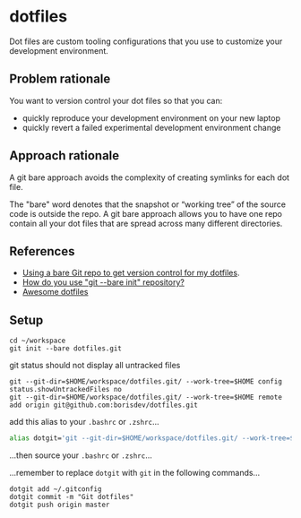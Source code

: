 # dotfiles

Dot files are custom tooling configurations that you use to customize your development environment.

## Problem rationale

You want to version control your dot files so that you can:

- quickly reproduce your development environment on your new laptop
- quickly revert a failed experimental development environment change

## Approach rationale

A git bare approach avoids the complexity of creating symlinks for each dot file.

The "bare" word denotes that the snapshot or “working tree” of the source code
is outside the repo. A git bare approach allows you to have one repo contain
all your dot files that are spread across many different directories.


## References

- [Using a bare Git repo to get version control for my dotfiles](https://stegosaurusdormant.com/bare-git-repo/).
- [How do you use "git --bare init" repository?](https://stackoverflow.com/questions/7632454/how-do-you-use-git-bare-init-repository)
- [Awesome dotfiles](https://github.com/webpro/awesome-dotfiles)


## Setup

```console
cd ~/workspace
git init --bare dotfiles.git
```

git status should not display all untracked files

```console
git --git-dir=$HOME/workspace/dotfiles.git/ --work-tree=$HOME config status.showUntrackedFiles no
git --git-dir=$HOME/workspace/dotfiles.git/ --work-tree=$HOME remote add origin git@github.com:borisdev/dotfiles.git
```

add this alias to your `.bashrc` or `.zshrc`...

```bash
alias dotgit='git --git-dir=$HOME/workspace/dotfiles.git/ --work-tree=$HOME'
```

...then source your `.bashrc` or `.zshrc`...

...remember to replace `dotgit` with `git` in the following commands...

```console
dotgit add ~/.gitconfig
dotgit commit -m "Git dotfiles"
dotgit push origin master
```
